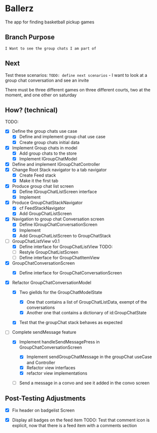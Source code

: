 # Ballerz
The app for finding basketball pickup games


## Branch Purpose
    I Want to see the group chats I am part of

## Next 
Test these scenarios:
    `TODO: define next scenarios` 
    - I want to look at a group chat conversation and see an invite
        
There must be three different games on three different courts, two at the moment, and one other on saturday


## How? (technical)
TODO: 
- [x] Define the group chats use case
    - [x] Define and implement group chat use case
    - [x] Create group chats initial data
- [x] Implement Group chats in model
    - [x] Add group chats to the store
    - [x] Implement IGroupChatModel
- [x] Define and implement IGroupChatController
- [x] Change Root Stack navigator to a tab navigator
    - [x] Create Feed stack
    - [x] Make it the first tab
- [x] Produce group chat list screen
    - [x] Define IGroupChatListScreen interface
    - [x] Implement
- [x] Produce GroupChatStackNavigator
    - [x] cf FeedStackNavigator
    - [x] Add GroupChatListScreen

- [x] Navigation to group chat Conversation screen
    - [x] Define IGroupChatConversationScreen
    - [x] Implement
    - [x] Add GroupChatListScreen to GroupChatStack

- [ ] GroupChatListView v0.1
    - [x] Define interface for GroupChatListView
    TODO: 
    - [ ] Restyle GroupChatListScreen
    - [ ] Define interface for GroupChatItemView

- [x] GroupChatConversationScreen
    - [x] Define interface for GroupChatConversationScreen


* [x] Refactor GroupChatConversationModel
    - [x] Two giellds for the GroupChatModelState
        - [x] One that contains a list of GroupChatListData, exempt of the conversations
        - [x] Another one that contains a dictionary of id:GroupChatState 
    - [x] Test that the groupChat stack behaves as expected


- [ ] Complete sendMessage feature 
    - [x] Implement handleSendMessagePress in GroupChatConversationScreen
        - [x] Implement sendGroupChatMessage in the groupChat useCase and Controller
        - [x] Refactor view interfaces 
        - [x] refactor view implementations

    - [ ] Send a message in a convo and see it added in the convo screen




## Post-Testing Adjustments
- [x] Fix header on badgelist Screen
- [x] Display all badges on the feed item
TODO: Test that comment icon is explicit, now that there is a feed item with a comments section



